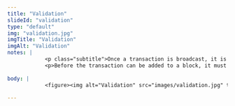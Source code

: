 ```yaml
--- 
title: "Validation"
slideId: "validation"
type: "default"
img: "validation.jpg"
imgTitle: "Validation"
imgAlt: "Validation"
notes: | 
            <p class="subtitle">Once a transaction is broadcast, it is checked by other members of the network for validity.</p>
            <p>Before the transaction can be added to a block, it must be checked for validity (i.e. having the necessary funds to conduct the transaction). When your transaction is being broadcast, it and the other transactions are constantly being cross-checked by other nodes on the network. If the block&apos;s transactions are validated and that miner wins the race, that block (and therefore our transaction) is added to the chain.</p>
        
body: | 
            <figure><img alt="Validation" src="images/validation.jpg" title="Validation"></figure>
        
---
```

